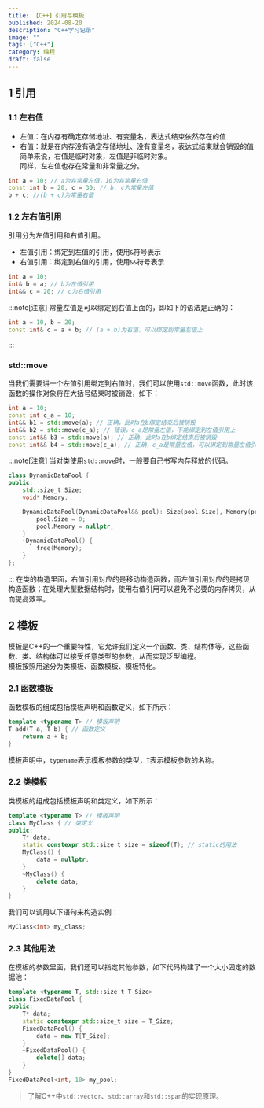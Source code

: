 ```yaml
---
title: 【C++】引用与模板
published: 2024-08-20
description: "C++学习记录"
image: ""
tags: ["C++"]
category: 编程
draft: false
---
```


## 1 引用

### 1.1 左右值
* 左值：在内存有确定存储地址、有变量名，表达式结束依然存在的值
* 右值：就是在内存没有确定存储地址、没有变量名，表达式结束就会销毁的值
简单来说，右值是临时对象，左值是非临时对象。  
同样，左右值也存在常量和非常量之分。
```c++
int a = 10; // a为非常量左值，10为非常量右值
const int b = 20, c = 30; // b, c为常量左值
b + c; //(b + c)为常量右值
```

### 1.2 左右值引用
引用分为左值引用和右值引用。
* 左值引用：绑定到左值的引用，使用`&`符号表示
* 右值引用：绑定到右值的引用，使用`&&`符号表示
```c++
int a = 10; 
int& b = a; // b为左值引用
int&& c = 20; // c为右值引用
```
:::note[注意]
常量左值是可以绑定到右值上面的，即如下的语法是正确的：
```c++
int a = 10, b = 20;
const int& c = a + b; // (a + b)为右值，可以绑定到常量左值上
```
:::

### std::move
当我们需要讲一个左值引用绑定到右值时，我们可以使用`std::move`函数，此时该函数的操作对象将在大括号结束时被销毁，如下：
```c++
int a = 10;
const int c_a = 10;
int&& b1 = std::move(a); // 正确，此时a在b绑定结束后被销毁
int&& b2 = std::move(c_a); // 错误，c_a是常量左值，不能绑定到左值引用上
const int&& b3 = std::move(a); // 正确，此时a在b绑定结束后被销毁
const int&& b4 = std::move(c_a); // 正确，c_a是常量左值，可以绑定到常量左值引用上
```
:::note[注意]
当对类使用`std::move`时，一般要自己书写内存释放的代码。
```c++
class DynamicDataPool {
public:
    std::size_t Size;
    void* Memory;

    DynamicDataPool(DynamicDataPool&& pool): Size(pool.Size), Memory(pool.Memory) {
        pool.Size = 0;
        pool.Memory = nullptr;
    }
    ~DynamicDataPool() {
        free(Memory);
    }
};
```
:::
在类的构造里面，右值引用对应的是移动构造函数，而左值引用对应的是拷贝构造函数；在处理大型数据结构时，使用右值引用可以避免不必要的内存拷贝，从而提高效率。

## 2 模板
模板是C++的一个重要特性，它允许我们定义一个函数、类、结构体等，这些函数、类、结构体可以接受任意类型的参数，从而实现泛型编程。  
模板按照用途分为类模板、函数模板、模板特化。

### 2.1 函数模板
函数模板的组成包括模板声明和函数定义，如下所示：
```c++
template <typename T> // 模板声明
T add(T a, T b) { // 函数定义
    return a + b;
}
```
模板声明中，`typename`表示模板参数的类型，`T`表示模板参数的名称。

### 2.2 类模板
类模板的组成包括模板声明和类定义，如下所示：
```c++
template <typename T> // 模板声明
class MyClass { // 类定义
public:
    T* data;
    static constexpr std::size_t size = sizeof(T); // static的用法
    MyClass() {
        data = nullptr;
    }
    ~MyClass() {
        delete data;
    }
}
```
我们可以调用以下语句来构造实例：
```c++
MyClass<int> my_class;
```

### 2.3 其他用法
在模板的参数里面，我们还可以指定其他参数，如下代码构建了一个大小固定的数据池：
```c++
template <typename T, std::size_t T_Size>
class FixedDataPool {
public:
    T* data;
    static constexpr std::size_t size = T_Size;
    FixedDataPool() {
        data = new T[T_Size];
    }
    ~FixedDataPool() {
        delete[] data;
    }
}
FixedDataPool<int, 10> my_pool;
```


> 了解C++中`std::vector`、`std::array`和`std::span`的实现原理。
